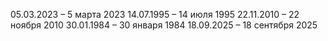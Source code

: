 05.03.2023 – 5 марта 2023
14.07.1995 – 14 июля 1995
22.11.2010 – 22 ноября 2010
30.01.1984 – 30 января 1984
18.09.2025 – 18 сентября 2025
